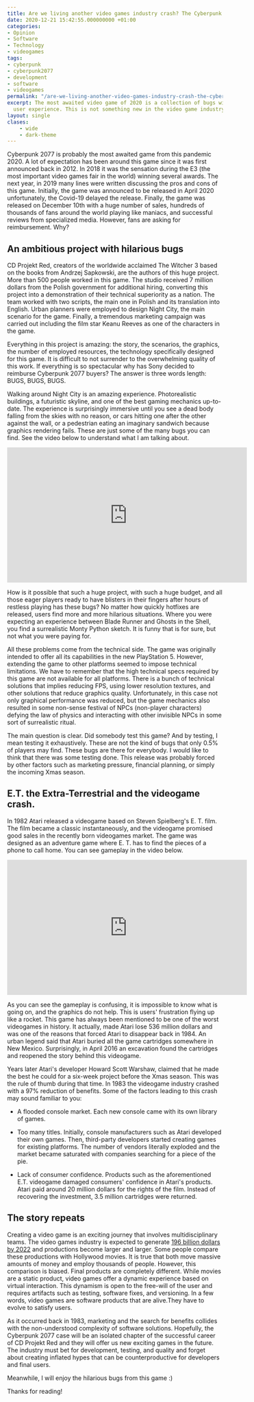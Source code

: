 ```yaml
---
title: Are we living another video games industry crash? The Cyberpunk 2077 case
date: 2020-12-21 15:42:55.000000000 +01:00
categories:
- Opinion
- Software
- Technology
- videogames
tags:
- cyberpunk
- cyberpunk2077
- development
- software
- videogames
permalink: "/are-we-living-another-video-games-industry-crash-the-cyberpunk-2077-case/"
excerpt: The most awaited video game of 2020 is a collection of bugs with a frustrating
  user experience. This is not something new in the video game industry.
layout: single
clases:
    - wide
    - dark-theme
---
```

Cyberpunk 2077 is probably the most awaited game from this pandemic 2020. A lot of expectation has been around this game since it was first announced back in 2012. In 2018 it was the sensation during the E3 (the most important video games fair in the world) winning several awards. The next year, in 2019 many lines were written discussing the pros and cons of this game. Initially, the game was announced to be released in April 2020 unfortunately, the Covid-19 delayed the release. Finally, the game was released on December 10th with a huge number of sales, hundreds of thousands of fans around the world playing like maniacs, and successful reviews from specialized media. However, fans are asking for reimbursement. Why?

## An ambitious project with hilarious bugs

CD Projekt Red, creators of the worldwide acclaimed The Witcher 3 based on the books from Andrzej Sapkowski, are the authors of this huge project. More than 500 people worked in this game. The studio received 7 million dollars from the Polish government for additional hiring, converting this project into a demonstration of their technical superiority as a nation. The team worked with two scripts, the main one in Polish and its translation into English. Urban planners were employed to design Night City, the main scenario for the game. Finally, a tremendous marketing campaign was carried out including the film star Keanu Reeves as one of the characters in the game.

Everything in this project is amazing: the story, the scenarios, the graphics, the number of employed resources, the technology specifically designed for this game. It is difficult to not surrender to the overwhelming quality of this work. If everything is so spectacular why has Sony decided to reimburse Cyberpunk 2077 buyers? The answer is three words length: BUGS, BUGS, BUGS.


Walking around Night City is an amazing experience. Photorealistic buildings, a futuristic skyline, and one of the best gaming mechanics up-to-date. The experience is surprisingly immersive until you see a dead body falling from the skies with no reason, or cars hitting one after the other against the wall, or a pedestrian eating an imaginary sandwich because graphics rendering fails. These are just some of the many bugs you can find. See the video below to understand what I am talking about.


<iframe width="560" height="315" src="https://www.youtube.com/embed/r3pa8vbjUHg" frameborder="0" allow="accelerometer; autoplay; clipboard-write; encrypted-media; gyroscope; picture-in-picture" allowfullscreen></iframe>


How is it possible that such a huge project, with such a huge budget, and all those eager players ready to have blisters in their fingers after hours of restless playing has these bugs? No matter how quickly hotfixes are released, users find more and more hilarious situations. Where you were expecting an experience between Blade Runner and Ghosts in the Shell, you find a surrealistic Monty Python sketch. It is funny that is for sure, but not what you were paying for.

All these problems come from the technical side. The game was originally intended to offer all its capabilities in the new PlayStation 5. However, extending the game to other platforms seemed to impose technical limitations. We have to remember that the high technical specs required by this game are not available for all platforms. There is a bunch of technical solutions that implies reducing FPS, using lower resolution textures, and other solutions that reduce graphics quality. Unfortunately, in this case not only graphical performance was reduced, but the game mechanics also resulted in some non-sense festival of NPCs (non-player characters) defying the law of physics and interacting with other invisible NPCs in some sort of surrealistic ritual.

The main question is clear. Did somebody test this game? And by testing, I mean testing it exhaustively. These are not the kind of bugs that only 0.5% of players may find. These bugs are there for everybody. I would like to think that there was some testing done. This release was probably forced by other factors such as marketing pressure, financial planning, or simply the incoming Xmas season.

## E.T. the Extra-Terrestrial and the videogame crash.

In 1982 Atari released a videogame based on Steven Spielberg's E. T. film. The film became a classic instantaneously, and the videogame promised good sales in the recently born videogames market. The game was designed as an adventure game where E. T. has to find the pieces of a phone to call home. You can see gameplay in the video below.

<iframe width="560" height="315" src="https://www.youtube.com/embed/EFt-La3UUu0" frameborder="0" allow="accelerometer; autoplay; clipboard-write; encrypted-media; gyroscope; picture-in-picture" allowfullscreen></iframe>

As you can see the gameplay is confusing, it is impossible to know what is going on, and the graphics do not help. This is users' frustration flying up like a rocket. This game has always been mentioned to be one of the worst videogames in history. It actually, made Atari lose 536 million dollars and was one of the reasons that forced Atari to disappear back in 1984. An urban legend said that Atari buried all the game cartridges somewhere in New Mexico. Surprisingly, in April 2016 an excavation found the cartridges and reopened the story behind this videogame.

Years later Atari's developer Howard Scott Warshaw, claimed that he made the best he could for a six-week project before the Xmas season. This was the rule of thumb during that time. In 1983 the videogame industry crashed with a 97% reduction of benefits. Some of the factors leading to this crash may sound familiar to you:

- A flooded console market. Each new console came with its own library of games. 

- Too many titles. Initially, console manufacturers such as Atari developed their own games. Then, third-party developers started creating games for existing platforms. The number of vendors literally exploded and the market became saturated with companies searching for a piece of the pie.

- Lack of consumer confidence. Products such as the aforementioned E.T. videogame damaged consumers' confidence in Atari's products. Atari paid around 20 million dollars for the rights of the film. Instead of recovering the investment,  3.5 million cartridges were returned.

## The story repeats

Creating a video game is an exciting journey that involves multidisciplinary teams. The video games industry is expected to generate [196 billion dollars by 2022](https://www.investopedia.com/articles/investing/053115/how-video-game-industry-changing.asp) and productions become larger and larger. Some people compare these productions with Hollywood movies. It is true that both move massive amounts of money and employ thousands of people. However, this comparison is biased. Final products are completely different. While movies are a static product, video games offer a dynamic experience based on virtual interaction. This dynamism is open to the free-will of the user and requires artifacts such as testing, software fixes, and versioning. In a few words, video games are software products that are alive.They have to evolve to satisfy users.

As it occurred back in 1983, marketing and the search for benefits collides with the non-understood complexity of software solutions. Hopefully, the Cyberpunk 2077 case will be an isolated chapter of the successful career of CD Projekt Red and they will offer us new exciting games in the future. The industry must bet for development, testing, and quality and forget about creating inflated hypes that can be counterproductive for developers and final users.

Meanwhile, I will enjoy the hilarious bugs from this game :)

Thanks for reading!